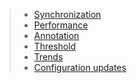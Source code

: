 > - [Synchronization](#/Features/Synchronization)
> - [Performance](#/Features/Performance)
> - [Annotation](#/Features/Annotation)
> - [Threshold](#/Features/Threshold)
> - [Trends](#/Features/Trends)
> - [Configuration updates](#/Features/Configuration%20updates)
